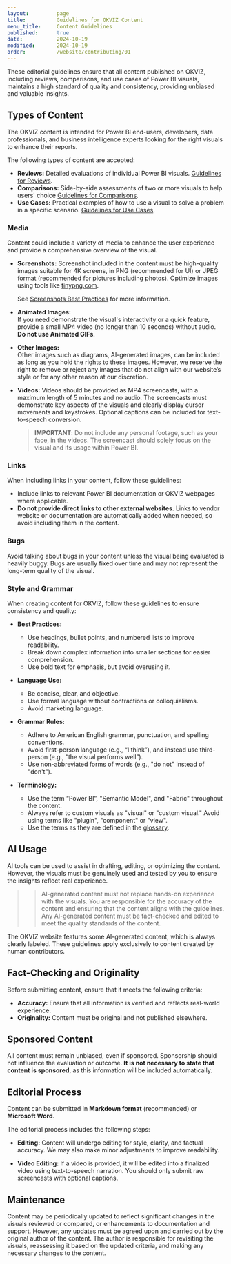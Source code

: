 ```yaml
---
layout:         page
title:          Guidelines for OKVIZ Content
menu_title:     Content Guidelines
published:      true
date:           2024-10-19
modified:       2024-10-19
order:          /website/contributing/01
---
```


These editorial guidelines ensure that all content published on OKVIZ, including reviews, comparisons, and use cases of Power BI visuals, maintains a high standard of quality and consistency, providing unbiased and valuable insights.

## Types of Content

The OKVIZ content is intended for Power BI end-users, developers, data professionals, and business intelligence experts looking for the right visuals to enhance their reports. 

The following types of content are accepted:

- **Reviews:** Detailed evaluations of individual Power BI visuals. [Guidelines for Reviews](./review-guidelines/index.md).
- **Comparisons:** Side-by-side assessments of two or more visuals to help users' choice [Guidelines for Comparisons](./comparison-guidelines.md).
- **Use Cases:** Practical examples of how to use a visual to solve a problem in a specific scenario. [Guidelines for Use Cases](./use-case-guidelines.md).

### Media

Content could include a variety of media to enhance the user experience and provide a comprehensive overview of the visual.

- **Screenshots:** 
    Screenshot included in the content must be high-quality images suitable for 4K screens, in PNG (recommended for UI) or JPEG format (recommended for pictures including photos). Optimize images using tools like [tinypng.com](https://tinypng.com/).

    See [Screenshots Best Practices](./screenshots.md) for more information.

- **Animated Images:**  
    If you need demonstrate the visual's interactivity or a quick feature, provide a small MP4 video (no longer than 10 seconds) without audio. **Do not use Animated GIFs**.
   
- **Other Images:**  
   Other images such as diagrams, AI-generated images, can be included as long as you hold the rights to these images. However, we reserve the right to remove or reject any images that do not align with our website’s style or for any other reason at our discretion.

- **Videos:** 
    Videos should be provided as MP4 screencasts, with a maximum length of 5 minutes and no audio. The screencasts must demonstrate key aspects of the visuals and clearly display cursor movements and keystrokes. Optional captions can be included for text-to-speech conversion.
   > **IMPORTANT**: Do not include any personal footage, such as your face, in the videos. The screencast should solely focus on the visual and its usage within Power BI.

### Links

When including links in your content, follow these guidelines:

- Include links to relevant Power BI documentation or OKVIZ webpages where applicable. 
- **Do not provide direct links to other external websites**. Links to vendor website or documentation are automatically added when needed, so avoid including them in the content.

### Bugs

Avoid talking about bugs in your content unless the visual being evaluated is heavily buggy. Bugs are usually fixed over time and may not represent the long-term quality of the visual.

### Style and Grammar

When creating content for OKVIZ, follow these guidelines to ensure consistency and quality:

- **Best Practices:**
    - Use headings, bullet points, and numbered lists to improve readability.
    - Break down complex information into smaller sections for easier comprehension.
    - Use bold text for emphasis, but avoid overusing it.

- **Language Use:**
    - Be concise, clear, and objective. 
    - Use formal language without contractions or colloquialisms.
    - Avoid marketing language.

- **Grammar Rules:**
    - Adhere to American English grammar, punctuation, and spelling conventions. 
    - Avoid first-person language (e.g., “I think”), and instead use third-person (e.g., “the visual performs well”). 
    - Use non-abbreviated forms of words (e.g., "do not" instead of "don't"). 
    
- **Terminology:**
    - Use the term “Power BI”, "Semantic Model", and "Fabric" throughout the content.
    - Always refer to custom visuals as "visual" or "custom visual." Avoid using terms like "plugin", "component" or "view".
    - Use the terms as they are defined in the [glossary](../../visuals/glossary.md).

## AI Usage

AI tools can be used to assist in drafting, editing, or optimizing the content. However, the visuals must be genuinely used and tested by you to ensure the insights reflect real experience.
>> AI-generated content must not replace hands-on experience with the visuals. You are responsible for the accuracy of the content and ensuring that the content aligns with the guidelines. Any AI-generated content must be fact-checked and edited to meet the quality standards of the content. 

The OKVIZ website features some AI-generated content, which is always clearly labeled. These guidelines apply exclusively to content created by human contributors.

## Fact-Checking and Originality

Before submitting content, ensure that it meets the following criteria:

- **Accuracy:** Ensure that all information is verified and reflects real-world experience.
- **Originality:** Content must be original and not published elsewhere.

## Sponsored Content

All content must remain unbiased, even if sponsored. Sponsorship should not influence the evaluation or outcome. **It is not necessary to state that content is sponsored**, as this information will be included automatically.

## Editorial Process

Content can be submitted in **Markdown format** (recommended) or **Microsoft Word**. 

The editorial process includes the following steps:

- **Editing:** Content will undergo editing for style, clarity, and factual accuracy. We may also make minor adjustments to improve readability.

- **Video Editing:** If a video is provided, it will be edited into a finalized video using text-to-speech narration. You should only submit raw screencasts with optional captions.

## Maintenance

Content may be periodically updated to reflect significant changes in the visuals reviewed or compared, or enhancements to documentation and support. However, any updates must be agreed upon and carried out by the original author of the content. The author is responsible for revisiting the visuals, reassessing it based on the updated criteria, and making any necessary changes to the content.
